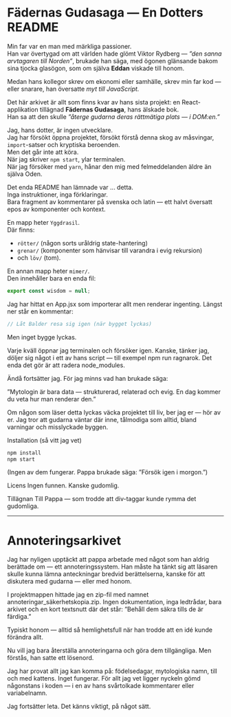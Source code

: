 # Fädernas Gudasaga — En Dotters README

Min far var en man med märkliga passioner.  
Han var övertygad om att världen hade glömt Viktor Rydberg — *”den sanna arvtagaren till Norden”*, brukade han säga, med ögonen glänsande bakom sina tjocka glasögon, som om själva **Eddan** viskade till honom.

Medan hans kollegor skrev om ekonomi eller samhälle, skrev min far kod — eller snarare, han översatte *myt till JavaScript.*

Det här arkivet är allt som finns kvar av hans sista projekt: en React-applikation tillägnad **Fädernas Gudasaga**, hans älskade bok.  
Han sa att den skulle *”återge gudarna deras rättmätiga plats — i DOM:en.”*

Jag, hans dotter, är ingen utvecklare.  
Jag har försökt öppna projektet, försökt förstå denna skog av måsvingar, `import`-satser och kryptiska beroenden.  
Men det går inte att köra.  
När jag skriver `npm start`, ylar terminalen.  
När jag försöker med `yarn`, hånar den mig med felmeddelanden äldre än själva Oden.

Det enda README han lämnade var ... detta.  
Inga instruktioner, inga förklaringar.  
Bara fragment av kommentarer på svenska och latin — ett halvt översatt epos av komponenter och kontext.  

En mapp heter `Yggdrasil`.  
Där finns:  
- `rötter/` (någon sorts uråldrig state-hantering)  
- `grenar/` (komponenter som hänvisar till varandra i evig rekursion)  
- och `löv/` (tom).  

En annan mapp heter `mimer/`.  
Den innehåller bara en enda fil:

```js
export const wisdom = null;
```

Jag har hittat en App.jsx som importerar allt men renderar ingenting.
Längst ner står en kommentar:

```js
// Låt Balder resa sig igen (när bygget lyckas)
```

Men inget bygge lyckas.

Varje kväll öppnar jag terminalen och försöker igen.
Kanske, tänker jag, döljer sig något i ett av hans script — till exempel npm run ragnarok.
Det enda det gör är att radera node_modules.

Ändå fortsätter jag.
För jag minns vad han brukade säga:

”Mytologin är bara data — strukturerad, relaterad och evig.
En dag kommer du veta hur man renderar den.”

Om någon som läser detta lyckas väcka projektet till liv, ber jag er — hör av er.
Jag tror att gudarna väntar där inne, tålmodiga som alltid, bland varningar och misslyckade byggen.

Installation (så vitt jag vet)
```bash
npm install
npm start
```

(Ingen av dem fungerar. Pappa brukade säga: ”Försök igen i morgon.”)

Licens
Ingen funnen. Kanske gudomlig.

Tillägnan
Till Pappa — som trodde att div-taggar kunde rymma det gudomliga.

--------------------

# Annoteringsarkivet

Jag har nyligen upptäckt att pappa arbetade med något som han aldrig berättade om — ett annoteringssystem.
Han måste ha tänkt sig att läsaren skulle kunna lämna anteckningar bredvid berättelserna, kanske för att diskutera med gudarna — eller med honom.

I projektmappen hittade jag en zip-fil med namnet annoteringar_säkerhetskopia.zip.
Ingen dokumentation, inga ledtrådar, bara arkivet och en kort textsnutt där det står: ”Behåll dem säkra tills de är färdiga.”

Typiskt honom — alltid så hemlighetsfull när han trodde att en idé kunde förändra allt.

Nu vill jag bara återställa annoteringarna och göra dem tillgängliga.
Men förstås, han satte ett lösenord.

Jag har provat allt jag kan komma på: födelsedagar, mytologiska namn, till och med kattens. Inget fungerar.
För allt jag vet ligger nyckeln gömd någonstans i koden — i en av hans svårtolkade kommentarer eller variabelnamn.

Jag fortsätter leta. Det känns viktigt, på något sätt.
